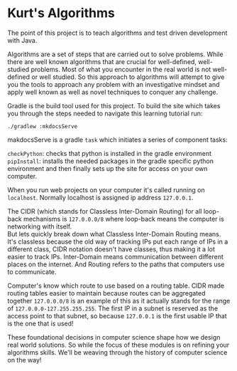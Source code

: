 # Kurt's Algorithms

The point of this project is to teach algorithms and test driven development with Java.

Algorithms are a set of steps that are carried out to solve problems.
While there are well known algorithms that are crucial for well-defined,
well-studied problems.  Most of what you encounter in the real world is not
well-defined or well studied.  So this approach to algorithms will attempt
to give you the tools to approach any problem with an investigative mindset
and apply well known as well as novel techniques to conquer any challenge.

Gradle is the build tool used for this project.  To build the site which
takes you through the steps needed to navigate this learning tutorial run:

`./gradlew :mkdocsServe`

makdocsServe is a gradle `task` which initiates a series of component tasks:

`checkPython`: checks that python is installed in the gradle environment
`pipInstall`: installs the needed packages in the gradle specific python environment
and then finally sets up the site for access on your own computer.

When you run web projects on your computer it's called running on `localhost`.  Normally
localhost is assigned ip address `127.0.0.1`.  

The CIDR (which stands for Classless Inter-Domain Routing) for all loop-back mechanisms
is `127.0.0.0/8` where loop-back means the computer is networking with itself.  
But lets quickly break down what Classless Inter-Domain Routing means.  It's classless
because the old way of tracking IPs put each range of IPs in a different class, CIDR notation doesn't
have classes, thus making it a lot easier to track IPs.  Inter-Domain means communication between different
places on the internet.  And Routing refers to the paths that computers use to communicate.

Computer's know which route to use based on a routing table.  CIDR made routing tables easier
to maintain because routes can be aggregated together `127.0.0.0/8` is an example of this
as it actually stands for the range of `127.0.0.0-127.255.255.255`.  The first IP in a subnet
is reserved as the access point to that subnet, so because `127.0.0.1` is the first usable
IP that is the one that is used!

These foundational decisions in computer science shape how we design real world solutions.
So while the focus of these modules is on refining your algorithms skills.  We'll be
weaving through the history of computer science on the way! 